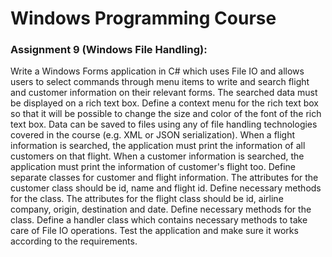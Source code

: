 # Windows Programming Course

### Assignment 9 (Windows File Handling):

Write a Windows  Forms application in C# which uses File IO and allows users to select commands through menu items to write and search flight and customer information on their relevant forms. 
The searched data must be displayed on a rich text box. Define a context menu for the rich text box so that it will be possible to change the size and color of the font of the rich text box. 
Data can be saved to files using any of file handling technologies covered in the course (e.g. XML or JSON serialization). When a flight information is searched, the application must print 
the information of all customers on that flight. When a customer information is searched, the application must print the information of customer's flight too. Define separate classes for 
customer and flight information. The attributes for the customer class should be id, name and flight id. Define necessary methods for the class. The attributes for the flight class should be
id, airline company, origin, destination and date. Define necessary methods for the class. Define a handler class which contains necessary methods to take care of File IO operations. 
Test the application and make sure it works according to the requirements.

